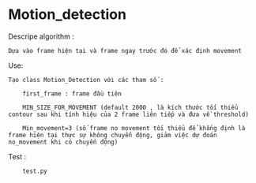 # Motion_detection

Descripe algorithm :

    Dựa vào frame hiện tại và frame ngay trước đó để xác định movement

Use:

    Tạo class Motion_Detection với các tham số :
        
        first_frame : frame đầu tiên

        MIN_SIZE_FOR_MOVEMENT (default 2000 , là kích thước tối thiểu contour sau khi tính hiệu của 2 frame liên tiếp và đưa về threshold)

        Min_movement=3 (số frame no movement tối thiểu để khẳng định là frame hiện tại thực sự không chuyển động, giảm việc dự đoán no_movement khi có chuyển động)
    
Test :

        test.py
